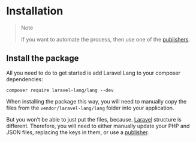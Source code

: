 # Installation

> Note
> 
> If you want to automate the process, then use one of the [publishers](managers.md).

## Install the package

All you need to do to get started is add Laravel Lang to your composer dependencies:

```bash:no-line-numbers
composer require laravel-lang/lang --dev
```

When installing the package this way, you will need to manually copy the files from the `vendor/laravel-lang/lang` folder into your application.

But you won’t be able to just put the files, because. [Laravel](https://laravel.com/docs/localization#defining-translation-strings) structure is different. Therefore, you will need to either manually update your PHP and JSON files, replacing the keys in them, or use a [publisher](https://publisher.laravel-lang.com/installation/).
